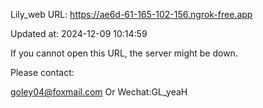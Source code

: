 Lily_web URL: https://ae6d-61-165-102-156.ngrok-free.app

Updated at: 2024-12-09 10:14:59

If you cannot open this URL, the server might be down.

Please contact: 

goley04@foxmail.com Or Wechat:GL_yeaH